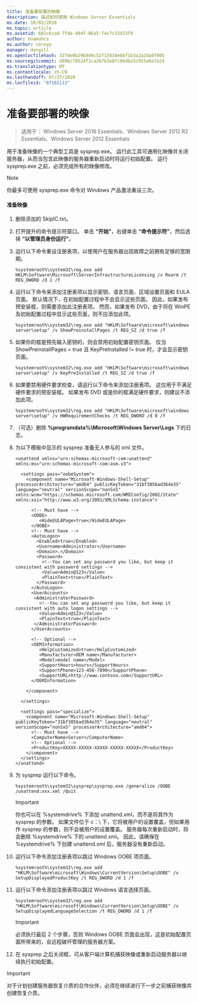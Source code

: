 ```yaml
---
title: 准备要部署的映像
description: 描述如何使用 Windows Server Essentials
ms.date: 10/03/2016
ms.topic: article
ms.assetid: 681c6cad-7fde-494f-86a5-f4c7c15d23f9
author: nnamuhcs
ms.author: coreyp
manager: dongill
ms.openlocfilehash: 32f0e0b29b949c52f15834e8bf1b3a2a2da8f005
ms.sourcegitcommit: d99bc78524f1ca287b3e8fc06dba3c915a6e7a24
ms.translationtype: MT
ms.contentlocale: zh-CN
ms.lasthandoff: 07/27/2020
ms.locfileid: "87181113"
---
```

# <a name="preparing-the-image-for-deployment"></a>准备要部署的映像

>适用于： Windows Server 2016 Essentials、Windows Server 2012 R2 Essentials、Windows Server 2012 Essentials

用于准备映像的一个典型工具是 sysprep.exe。 运行此工具可通用化映像并关闭服务器，从而当包含此映像的服务器重新启动时将运行初始配置。 运行 sysprep.exe 之前，必须完成所有的映像修改。

> [!NOTE]
>  你最多可使用 sysprep.exe 命令对 Windows 产品激活重设三次。

#### <a name="to-prepare-the-image"></a>准备映像

1.  删除添加的 SkipIC.txt。

2.  打开提升的命令提示符窗口。 单击 **“开始”**，右键单击 **“命令提示符”**，然后选择 **“以管理员身份运行”**。

3.  运行以下命令重设注册表项，以使用户在服务器出现故障之前拥有足够的宽限期。

    ```
    %systemroot%\system32\reg.exe add HKLM\Software\Microsoft\ServerInfrastructureLicensing /v Rearm /t REG_DWORD /d 1 /f
    ```

4.  运行以下命令来添加注册表项以显示密钥、语言页面、区域设置页面和 EULA 页面。 默认情况下，在初始配置过程中不会显示这些页面。 因此，如果发布预安装框，则需要添加此注册表项。 然而，如果发布 DVD，由于将在 WinPE 及初始配置过程中显示这些页面，则不应添加此项。

    ```
    %systemroot%\system32\reg.exe add "HKLM\Software\microsoft\windows server\setup" /v ShowPreinstallPages /t REG_SZ /d true /f
    ```

5.  如果你的框是预先输入密钥的，则会禁用初始配置密钥页面。 仅当 ShowPreinstallPages = true 且 KeyPreInstalled != true 时，才会显示密钥页面。

    ```
    %systemroot%\system32\reg.exe add "HKLM\Software\microsoft\windows server\setup" /v KeyPreInstalled /t REG_SZ /d true /f
    ```

6.  如果要禁用硬件要求检查，请运行以下命令来添加注册表项。 这仅用于不满足硬件要求的预安装框。 如果发布 DVD 或是你的框满足硬件要求，则建议不添加此项。

    ```
    %systemroot%\system32\reg.exe add "HKLM\Software\microsoft\windows server\setup" /v HWRequirementChecks /t REG_DWORD /d 0 /f
    ```

7.  （可选）删除 **%programdata%\Microsoft\Windows Server\Logs** 下的日志。

8.  为以下模板中显示的 sysprep 准备无人参与的 xml 文件。

    ```
    <unattend xmlns="urn:schemas-microsoft-com:unattend" xmlns:ms="urn:schemas-microsoft-com:asm.v3">

      <settings pass="oobeSystem">
        <component name="Microsoft-Windows-Shell-Setup" processorArchitecture="amd64" publicKeyToken="31bf3856ad364e35" language="neutral" versionScope="nonSxS" xmlns:wcm="https://schemas.microsoft.com/WMIConfig/2002/State" xmlns:xsi="http://www.w3.org/2001/XMLSchema-instance">

          <!-- Must have -->
          <OOBE>
             <HideEULAPage>true</HideEULAPage>
          </OOBE>
          <!-- Must have -->
          <AutoLogon>
            <Enabled>true</Enabled>
            <Username>Administrator</Username>
            <Domain>.</Domain>
            <Password>
              <!--You can set any password you like, but keep it consistent with password settings -->
              <Value>Admin@123</Value>
              <PlainText>true</PlainText>
            </Password>
          </AutoLogon>
          <UserAccounts>
           <AdministratorPassword>
             <!--You can set any password you like, but keep it consistent with auto logon settings -->
             <Value>Admin@123</Value>
             <PlainText>true</PlainText>
           </AdministratorPassword>
          </UserAccounts>

          <!-- Optional -->
          <OEMInformation>
             <HelpCustomized>true</HelpCustomized>
             <Manufacturer>OEM name</Manufacturer>
             <Model>model name</Model>
             <SupportHours>hours</SupportHours>
             <SupportPhone>123-456-7890</SupportPhone>
             <SupportURL>http://www.contoso.com</SupportURL>
          </OEMInformation>

        </component>

      </settings>

      <settings pass="specialize">
        <component name="Microsoft-Windows-Shell-Setup" publicKeyToken="31bf3856ad364e35" language="neutral" versionScope="nonSxS" processorArchitecture="amd64">
          <!-- Must have -->
          <ComputerName>Server</ComputerName>
          <!-- Optional -->
          <ProductKey>XXXXX-XXXXX-XXXXX-XXXXX-XXXXX</ProductKey>
        </component>
      </settings>
    </unattend>
    ```

9. 为 sysprep 运行以下命令。

    ```
    %systemroot%\system32\sysprep\sysprep.exe /generalize /OOBE /unattend:xxx.xml /Quit
    ```

    > [!IMPORTANT]
    >  你也可以在 %systemdrive% 下添加 unattend.xml，而不是将其作为 sysprep 的参数。 如果文件位于 c：\ 下，它将被用户的设置覆盖，但如果用作 sysprep 的参数，则不会被用户的设置覆盖。 服务器每次重新启动时，将会删除 %systemdrive% 下的 unattend.xml。 因此，请确保在 %systemdrive% 下创建 unattend.xml 后，服务器没有重新启动。

10. 运行以下命令添加注册表项以跳过 Windows OOBE 项页面。

    ```
    %systemroot%\system32\reg.exe add "HKLM\Software\microsoft\Windows\CurrentVersion\Setup\OOBE" /v SetupDisplayedProductKey /t REG_DWORD /d 1 /f
    ```

11. 运行以下命令添加注册表项以跳过 Windows 语言选择页面。

    ```
    %systemroot%\system32\reg.exe add "HKLM\Software\microsoft\Windows\CurrentVersion\Setup\OOBE" /v SetupDisplayedLanguageSelection /t REG_DWORD /d 1 /f
    ```

    > [!IMPORTANT]
    >  必须执行最后 2 个步骤，否则 Windows OOBE 页面会出现，这是初始配置页面所带来的，会远程破坏管理的服务器方案。

12. 在 sysprep 之后关闭框，可从客户端计算机捕获映像或重新启动服务器以继续执行初始配置。

> [!IMPORTANT]
>  对于计划创建服务器恢复介质的合作伙伴，必须在继续进行下一步之前捕获映像并创建恢复介质。